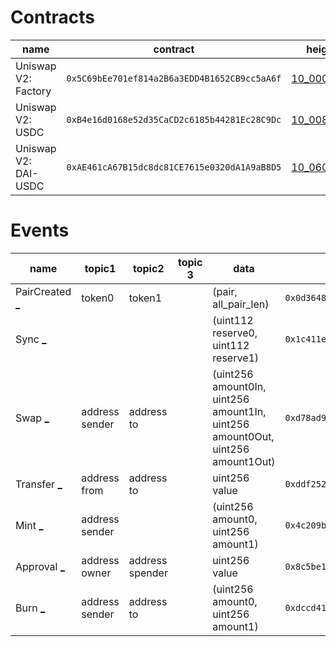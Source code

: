 Contracts
=========

| name | contract | height |
| ---- | -------- | ------ |
| Uniswap V2: Factory | `0x5C69bEe701ef814a2B6a3EDD4B1652CB9cc5aA6f` | [10_000_835](https://etherscan.io/tx/0xc31d7e7e85cab1d38ce1b8ac17e821ccd47dbde00f9d57f2bd8613bff9428396) |
| Uniswap V2: USDC | `0xB4e16d0168e52d35CaCD2c6185b44281Ec28C9Dc` | [10_008_355](https://etherscan.io/tx/0xd07cbde817318492092cc7a27b3064a69bd893c01cb593d6029683ffd290ab3a) |
| Uniswap V2: DAI-USDC | `0xAE461cA67B15dc8dc81CE7615e0320dA1A9aB8D5` | [10_060_832](https://etherscan.io/tx/0x966e4e9acaac28e44aafc937918718bc66804a3c94ac656e5e57faedd314c947)



Events
======

| name | topic1 | topic2 | topic 3 | data | signature | tx |
| ---- | ------ | ------ | ------- | ---- | --------- | -- |
| PairCreated [_](## "PairCreated (index_topic_1 address token0, index_topic_2 address token1, address pair, uint256)") | token0 | token1 |  | (pair, all_pair_len) | `0x0d3648bd0f6ba80134a33ba9275ac585d9d315f0ad8355cddefde31afa28d0e9` | [tx](https://etherscan.io/tx/0xd07cbde817318492092cc7a27b3064a69bd893c01cb593d6029683ffd290ab3a#eventlog) |
| Sync [_](## "Sync (uint112 reserve0, uint112 reserve1") |  |  |  | (uint112 reserve0, uint112 reserve1) | `0x1c411e9a96e071241c2f21f7726b17ae89e3cab4c78be50e062b03a9fffbbad1` | [tx](https://etherscan.io/tx/0x2ef96febd1777e0403768e45e46dbd677f21079ba5f88297b500806b6fef23cb#eventlog) |
| Swap [_](## "Swap (index_topic_1 address sender, uint256 amount0In, uint256 amount1In, uint256 amount0Out, uint256 amount1Out, index_topic_2 address to)") | address sender | address to |  | (uint256 amount0In, uint256 amount1In, uint256 amount0Out, uint256 amount1Out) | `0xd78ad95fa46c994b6551d0da85fc275fe613ce37657fb8d5e3d130840159d822` | [tx](https://etherscan.io/tx/0x932cb88306450d481a0e43365a3ed832625b68f036e9887684ef6da594891366#eventlog) |
| Transfer [_](## "Transfer (index_topic_1 address from, index_topic_2 address to, uint256 value)") | address from | address to |  | uint256 value | `0xddf252ad1be2c89b69c2b068fc378daa952ba7f163c4a11628f55a4df523b3ef` | [tx](https://etherscan.io/tx/0x2ef96febd1777e0403768e45e46dbd677f21079ba5f88297b500806b6fef23cb#eventlog) |
| Mint [_](## "Mint (index_topic_1 address sender, uint256 amount0, uint256 amount1)") | address sender |  |  | (uint256 amount0, uint256 amount1) | `0x4c209b5fc8ad50758f13e2e1088ba56a560dff690a1c6fef26394f4c03821c4f` | [tx](https://etherscan.io/tx/0x2ef96febd1777e0403768e45e46dbd677f21079ba5f88297b500806b6fef23cb#eventlog) |
| Approval [_](## "Approval (index_topic_1 address owner, index_topic_2 address spender, uint256 value)") | address owner | address spender |  | uint256 value | `0x8c5be1e5ebec7d5bd14f71427d1e84f3dd0314c0f7b2291e5b200ac8c7c3b925` | [tx](https://etherscan.io/tx/0x71d6574a2d743cafc42e12bd1996f18c28d6231e7bfc8268b8133f71eb82d2a4#eventlog) |
| Burn [_](## "Burn (index_topic_1 address sender, uint256 amount0, uint256 amount1, index_topic_2 address to)") | address sender | address to |  | (uint256 amount0, uint256 amount1) | `0xdccd412f0b1252819cb1fd330b93224ca42612892bb3f4f789976e6d81936496` | [tx](https://etherscan.io/tx/0x4113cf142204202124affdbf911b28fcb78ea5bd853effbcec130ba33ecf5045#eventlog) |
